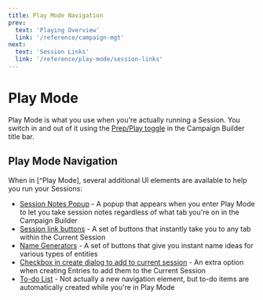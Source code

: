 ```yaml
---
title: Play Mode Navigation
prev: 
  text: 'Playing Overview'
  link: '/reference/campaign-mgt'
next: 
  text: 'Session Links'
  link: '/reference/play-mode/session-links'
---
```


# Play Mode 
Play Mode is what you use when you're actually running a Session.  You switch in and out of it using the [Prep/Play toggle](/reference/navigation/prep-play) in the Campaign Builder title bar.

## Play Mode Navigation
When in [^Play Mode], several additional UI elements are available to help you run your Sessions:

* [Session Notes Popup](./session-note-popup) - A popup that appears when you enter Play Mode to let you take session notes regardless of what tab you're on in the Campaign Builder
* [Session link buttons](./session-links) - A set of buttons that instantly take you to any tab within the Current Session
* [Name Generators](./name-generation) - A set of buttons that give you instant name ideas for various types of entities
* [Checkbox in create dialog to add to current session](/reference/world-building/create-entry#options) - An extra option when creating Entries to add them to the Current Session
* [To-do List](/reference/campaign-mgt/content/campaign/todos#automatic-to-dos) - Not actually a new navigation element, but to-do items are automatically created while you're in Play Mode
